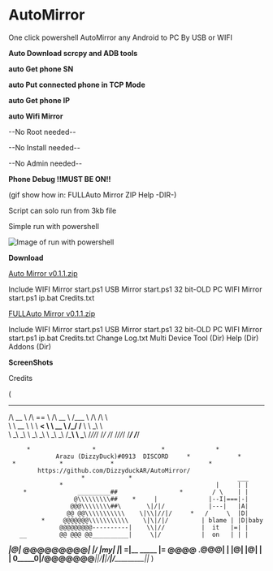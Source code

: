 # AutoMirror
One click powershell AutoMirror any Android to PC By USB or WIFI

**Auto Download scrcpy and ADB tools**

**auto Get phone SN**

**auto Put connected phone in TCP Mode**

**auto Get phone IP**

**auto Wifi Mirror**

--No Root needed--

--No Install needed--

--No Admin needed--

**Phone Debug !!MUST BE ON!!**

(gif show how in: FULLAuto Mirror ZIP Help -DIR-)

Script can solo run from 3kb file

Simple run with powershell

![Image of run with powershell](https://www.howtogeek.com/wp-content/uploads/2014/12/RightClick.png)



**Download**

[Auto Mirror v0.1.1.zip](https://github.com/DizzyduckAR/AutoMirror/raw/master/Auto%20Mirror%20v0.1.1.zip) 

Include
 WIFI Mirror start.ps1 
 USB Mirror start.ps1
 32 bit-OLD PC ‏‏WIFI Mirror start.ps1
 ip.bat
 Credits.txt



 
[FULLAuto Mirror  v0.1.1.zip](https://github.com/DizzyduckAR/AutoMirror/raw/master/FULLAuto%20Mirror%20%20v0.1.1.zip)

Include
 WIFI Mirror start.ps1 
 USB Mirror start.ps1
 32 bit-OLD PC ‏‏WIFI Mirror start.ps1
 ip.bat
 Credits.txt
 Change Log.txt
 Multi Device Tool (Dir) 
 Help (Dir)
 Addons (Dir)




**ScreenShots**

Credits

(
 ______     ______     ______     ______     __  __    
/\  __ \   /\  == \   /\  __ \   /\___  \   /\ \/\ \   
\ \  __ \  \ \  __<   \ \  __ \  \/_/  /__  \ \ \_\ \  
 \ \_\ \_\  \ \_\ \_\  \ \_\ \_\   /\_____\  \ \_____\ 
  \/_/\/_/   \/_/ /_/   \/_/\/_/   \/_____/   \/_____/
                                                       
 
         *                 *                  *              *
                 Arazu (DizzyDuck)#0913  DISCORD     *             *
     *            *             *                          *
            https://github.com/DizzyduckAR/AutoMirror/
                        *            *                             ___
                  *                                          |     | |
        *              _________##                 *        / \    | |
                      @\\\\\\\\\##    *     |              |--I|===|-|
                     @@@\\\\\\\\##\       \|/|/            |---|   |A|
                    @@ @@\\\\\\\\\\\    \|\\|//|/     *   /     \  |D|
             *     @@@@@@@\\\\\\\\\\\    \|\|/|/         | blame | |D|baby
                  @@@@@@@@@----------|    \\|//          |  it   |=| |
       __         @@ @@@ @@__________|     \|/           |  on   | | |
  ____|_@|_       @@@@@@@@@__________|     \|/           |__my___| |_|
=|__ _____ |=     @@@@ .@@@__________|      |             |@| |@|  | |
____0_____0__\|/__@@@@__@@@__________|_\|/__|___\|/__\|/___________|_|_
)